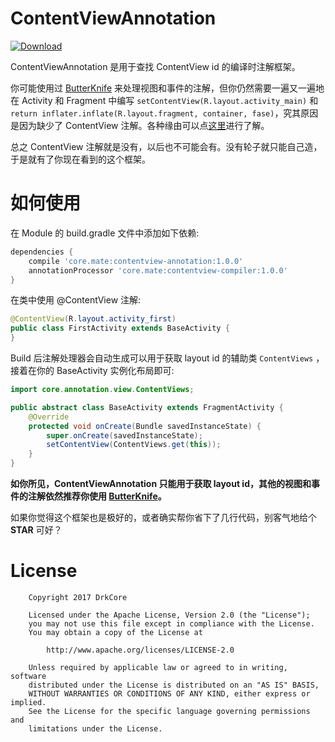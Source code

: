# ContentViewAnnotation

[ ![Download](https://api.bintray.com/packages/drkcore/maven/ContentViewAnnotation/images/download.svg?version=1.0.0) ](https://bintray.com/drkcore/maven/ContentViewAnnotation/1.0.0/link)

ContentViewAnnotation 是用于查找 ContentView id 的编译时注解框架。

你可能使用过 [ButterKnife][1] 来处理视图和事件的注解，但你仍然需要一遍又一遍地在 Activity 和 Fragment 中编写 `setContentView(R.layout.activity_main)` 和 `return inflater.inflate(R.layout.fragment, container, fase)`，究其原因是因为缺少了 ContentView 注解。各种缘由可以点[这里](https://github.com/JakeWharton/butterknife/issues/8)进行了解。

总之 ContentView 注解就是没有，以后也不可能会有。没有轮子就只能自己造，于是就有了你现在看到的这个框架。

# 如何使用

在 Module 的 build.gradle 文件中添加如下依赖:

```groovy
dependencies {
    compile 'core.mate:contentview-annotation:1.0.0'
    annotationProcessor 'core.mate:contentview-compiler:1.0.0'
}
```

在类中使用 @ContentView 注解:

```java
@ContentView(R.layout.activity_first)
public class FirstActivity extends BaseActivity {
}
```

Build 后注解处理器会自动生成可以用于获取 layout id 的辅助类 `ContentViews` ，接着在你的 BaseActivity 实例化布局即可:

```java
import core.annotation.view.ContentViews;

public abstract class BaseActivity extends FragmentActivity {
    @Override
    protected void onCreate(Bundle savedInstanceState) {
        super.onCreate(savedInstanceState);
        setContentView(ContentViews.get(this));
    }
}
```

**如你所见，ContentViewAnnotation 只能用于获取 layout id，其他的视图和事件的注解依然推荐你使用 [ButterKnife][1]。**

如果你觉得这个框架也是极好的，或者确实帮你省下了几行代码，别客气地给个 **STAR** 可好？

# License

        Copyright 2017 DrkCore

        Licensed under the Apache License, Version 2.0 (the "License");
        you may not use this file except in compliance with the License.
        You may obtain a copy of the License at

            http://www.apache.org/licenses/LICENSE-2.0

        Unless required by applicable law or agreed to in writing, software
        distributed under the License is distributed on an "AS IS" BASIS,
        WITHOUT WARRANTIES OR CONDITIONS OF ANY KIND, either express or implied.
        See the License for the specific language governing permissions and
        limitations under the License.

[1]: https://github.com/JakeWharton/butterknife
